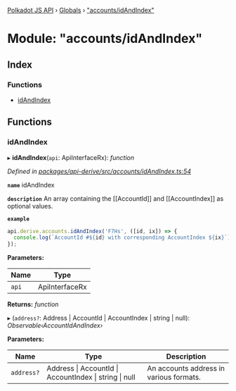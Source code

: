 [Polkadot JS API](../README.md) › [Globals](../globals.md) › ["accounts/idAndIndex"](_accounts_idandindex_.md)

# Module: "accounts/idAndIndex"

## Index

### Functions

* [idAndIndex](_accounts_idandindex_.md#idandindex)

## Functions

###  idAndIndex

▸ **idAndIndex**(`api`: ApiInterfaceRx): *function*

*Defined in [packages/api-derive/src/accounts/idAndIndex.ts:54](https://github.com/polkadot-js/api/blob/646e64c286/packages/api-derive/src/accounts/idAndIndex.ts#L54)*

**`name`** idAndIndex

**`description`** An array containing the [[AccountId]] and [[AccountIndex]] as optional values.

**`example`** 
<BR>

```javascript
api.derive.accounts.idAndIndex('F7Hs', ([id, ix]) => {
  console.log(`AccountId #${id} with corresponding AccountIndex ${ix}`);
});
```

**Parameters:**

Name | Type |
------ | ------ |
`api` | ApiInterfaceRx |

**Returns:** *function*

▸ (`address?`: Address | AccountId | AccountIndex | string | null): *Observable‹AccountIdAndIndex›*

**Parameters:**

Name | Type | Description |
------ | ------ | ------ |
`address?` | Address &#124; AccountId &#124; AccountIndex &#124; string &#124; null | An accounts address in various formats. |
